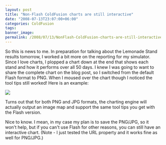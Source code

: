 ```yaml
---
layout: post
title: "Non-Flash ColdFusion charts are still interactive"
date: "2008-07-13T23:07:00+06:00"
categories: ColdFusion 
tags: 
banner_image: 
permalink: /2008/07/13/NonFlash-ColdFusion-charts-are-still-interactive
---
```


So this is news to me. In preparation for talking about the Lemonade Stand results tomorrow, I worked a bit more on the reporting for my simulator. Since I love charts, I plopped a chart down at the end that shows each stand and how it performs over all 50 days. I knew I was going to want to share the complete chart on the blog post, so I switched from the default Flash format to PNG. When I moused over the chart though I noticed the tool tips still worked! Here is an example:

<img src="https://static.raymondcamden.com/images/Picture 115.png">

Turns out that for both PNG and JPG formats, the charting engine will actually output an image map and support the same tool tips you get with the Flash version. 

Nice to know. I mean, in my case my plan is to save the PNG/JPG, so it won't help, but if you can't use Flash for other reasons, you can still have an interactive chart. (Note - I just tested the URL property and it works fine as well for PNG/JPG.)